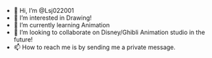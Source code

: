 - 👋 Hi, I’m @Lsj022001
- 👀 I’m interested in Drawing!
- 🌱 I’m currently learning Animation 
- 💞️ I’m looking to collaborate on Disney/Ghibli Animation studio in the future!
- 📫 How to reach me is by sending me a private message.

<!---
Lsj022001/Lsj022001 is a ✨ special ✨ repository because its `README.md` (this file) appears on your GitHub profile.
You can click the Preview link to take a look at your changes.
--->
